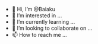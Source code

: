 - 👋 Hi, I’m @Baiaku
- 👀 I’m interested in ...
- 🌱 I’m currently learning ...
- 💞️ I’m looking to collaborate on ...
- 📫 How to reach me ...

<!---
Baiaku/Baiaku is a ✨ special ✨ repository because its `README.md` (this file) appears on your GitHub profile.
You can click the Preview link to take a look at your changes.
--->
